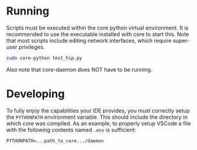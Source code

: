 # Running
Scripts must be executed within the core python virtual environment. It is
recommended to use the executable installed with core to start this. Note
that most scripts include editing network interfaces, which require super-user
privileges.
```bash
sudo core-python test_hip.py
```
Also note that core-daemon does NOT have to be running.

# Developing
To fully enjoy the capabilities your IDE provides, you must correctly setup the
`PYTHONPATH` environment variable. This should include the directory in which
core was compiled. As an example, to properly setup VSCode a file with the
following contents named `.env` is sufficient:
```
PYTHONPATH=...path_to_core.../daemon
```